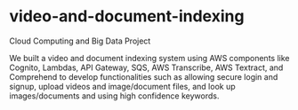 # video-and-document-indexing <br />

Cloud Computing and Big Data Project <br />

We built a video and document indexing system using AWS components like Cognito, Lambdas, API Gateway, SQS, AWS Transcribe, AWS Textract, and Comprehend to develop 
functionalities such as allowing secure login and signup, upload videos and image/document files, and look up images/documents and using high confidence keywords.
